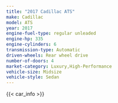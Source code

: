 ```yaml
---
title: "2017 Cadillac ATS"
make: Cadillac
model: ATS
year: 2017
engine-fuel-type: regular unleaded
engine-hp: 335
engine-cylinders: 6
transmission-type: Automatic
driven-wheels: Rear wheel drive
number-of-doors: 4
market-category: Luxury,High-Performance
vehicle-size: Midsize
vehicle-style: Sedan
---
```


{{< car_info >}}

